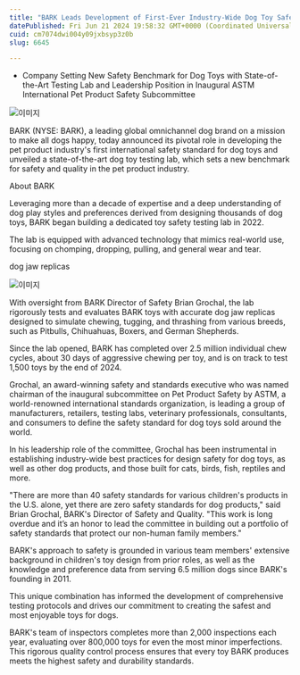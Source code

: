 ```yaml
---
title: "BARK Leads Development of First-Ever Industry-Wide Dog Toy Safety Standard"
datePublished: Fri Jun 21 2024 19:58:32 GMT+0000 (Coordinated Universal Time)
cuid: cm7074dwi004y09jxbsyp3z0b
slug: 6645

---
```



- Company Setting New Safety Benchmark for Dog Toys with State-of-the-Art Testing Lab and Leadership Position in Inaugural ASTM International Pet Product Safety Subcommittee

![이미지](https://cdn.hashnode.com/res/hashnode/image/upload/v1739261045019/db186a13-07e2-441d-b4a2-a43a5aef1129.jpeg)

BARK (NYSE: BARK), a leading global omnichannel dog brand on a mission to make all dogs happy, today announced its pivotal role in developing the pet product industry's first international safety standard for dog toys and unveiled a state-of-the-art dog toy testing lab, which sets a new benchmark for safety and quality in the pet product industry.

About BARK

Leveraging more than a decade of expertise and a deep understanding of dog play styles and preferences derived from designing thousands of dog toys, BARK began building a dedicated toy safety testing lab in 2022.

The lab is equipped with advanced technology that mimics real-world use, focusing on chomping, dropping, pulling, and general wear and tear.

dog jaw replicas

![이미지](https://cdn.hashnode.com/res/hashnode/image/upload/v1739261046893/c409c177-f3de-4f2d-b59f-47c80105caa3.jpeg)

With oversight from BARK Director of Safety Brian Grochal, the lab rigorously tests and evaluates BARK toys with accurate dog jaw replicas designed to simulate chewing, tugging, and thrashing from various breeds, such as Pitbulls, Chihuahuas, Boxers, and German Shepherds.

Since the lab opened, BARK has completed over 2.5 million individual chew cycles, about 30 days of aggressive chewing per toy, and is on track to test 1,500 toys by the end of 2024.

Grochal, an award-winning safety and standards executive who was named chairman of the inaugural subcommittee on Pet Product Safety by ASTM, a world-renowned international standards organization, is leading a group of manufacturers, retailers, testing labs, veterinary professionals, consultants, and consumers to define the safety standard for dog toys sold around the world.

In his leadership role of the committee, Grochal has been instrumental in establishing industry-wide best practices for design safety for dog toys, as well as other dog products, and those built for cats, birds, fish, reptiles and more.

"There are more than 40 safety standards for various children's products in the U.S. alone, yet there are zero safety standards for dog products," said Brian Grochal, BARK's Director of Safety and Quality. "This work is long overdue and it’s an honor to lead the committee in building out a portfolio of safety standards that protect our non-human family members."

BARK's approach to safety is grounded in various team members' extensive background in children's toy design from prior roles, as well as the knowledge and preference data from serving 6.5 million dogs since BARK's founding in 2011.

This unique combination has informed the development of comprehensive testing protocols and drives our commitment to creating the safest and most enjoyable toys for dogs.

BARK's team of inspectors completes more than 2,000 inspections each year, evaluating over 800,000 toys for even the most minor imperfections. This rigorous quality control process ensures that every toy BARK produces meets the highest safety and durability standards.